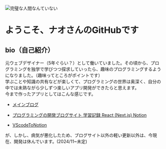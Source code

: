 ![完璧な人間なんていない](https://github.com/naomina1201/readme-images/assets/145886100/055422e6-92a1-4633-a7f0-67c333ae11f2)


<h1>ようこそ、ナオさんのGitHubです</h1>
<h2>bio（自己紹介）</h2>
<p>元ウェブデザイナー（5年ぐらい？）として働いていました。その頃から、プログラミングを独学で学びつつ探求していったら、趣味のプログラミングするようになりました。（趣味ってところがポイントです）<br/>
学ぶことや知識の共有などが楽しくて、プログラミングの世界は奥深く、自分の中では未熟ながら少しずつ楽しいアプリ開発ができたらと思えます。<br/>
今まで作ったアプリとしてはこんな感じです。</p>

-  [メインブログ](https://naomina121.net)

-  [プログラミングの開発ブログサイト 学習記録 React (Next.js) Notion](https://naomina.com)

-  [VScodeToNotion](https://marketplace.visualstudio.com/items?itemName=naomina121.vscodetonotion)


<p>が、しかし、病気が悪化したため、ブログサイト以外の軽い更新以外は、今現在、開発は休んでいます。(2024/11~未定)</p>
